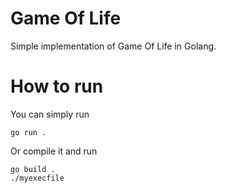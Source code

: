 # Game Of Life
Simple implementation of Game Of Life in Golang. 

# How to run
You can simply run 
```
go run .
```
Or compile it and run
```
go build .
./myexecfile
```
